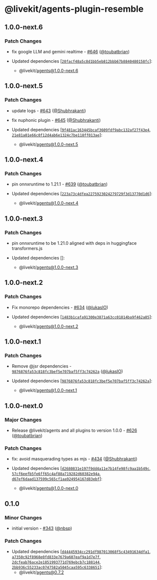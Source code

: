 # @livekit/agents-plugin-resemble

## 1.0.0-next.6

### Patch Changes

- fix google LLM and gemini realtime - [#646](https://github.com/livekit/agents-js/pull/646) ([@toubatbrian](https://github.com/toubatbrian))

- Updated dependencies [[`20facf48a5c8d1bb5eb812bbb67b8840480158fc`](https://github.com/livekit/agents-js/commit/20facf48a5c8d1bb5eb812bbb67b8840480158fc)]:
  - @livekit/agents@1.0.0-next.6

## 1.0.0-next.5

### Patch Changes

- update logs - [#643](https://github.com/livekit/agents-js/pull/643) ([@Shubhrakanti](https://github.com/Shubhrakanti))

- fix nuphonic plugin - [#645](https://github.com/livekit/agents-js/pull/645) ([@Shubhrakanti](https://github.com/Shubhrakanti))

- Updated dependencies [[`9f481ac163445bcaf3609fdf9abc132af27f43e4`](https://github.com/livekit/agents-js/commit/9f481ac163445bcaf3609fdf9abc132af27f43e4), [`21e81a01e66c0f12d4ab6e1324c7be118ff013ae`](https://github.com/livekit/agents-js/commit/21e81a01e66c0f12d4ab6e1324c7be118ff013ae)]:
  - @livekit/agents@1.0.0-next.5

## 1.0.0-next.4

### Patch Changes

- pin onnxruntime to 1.21.1 - [#639](https://github.com/livekit/agents-js/pull/639) ([@toubatbrian](https://github.com/toubatbrian))

- Updated dependencies [[`223a73c4dfea2275923024279729f3d13770d1d6`](https://github.com/livekit/agents-js/commit/223a73c4dfea2275923024279729f3d13770d1d6)]:
  - @livekit/agents@1.0.0-next.4

## 1.0.0-next.3

### Patch Changes

- pin onnxruntime to be 1.21.0 aligned with deps in huggingface transformers.js

- Updated dependencies []:
  - @livekit/agents@1.0.0-next.3

## 1.0.0-next.2

### Patch Changes

- Fix monorepo dependencies - [#634](https://github.com/livekit/agents-js/pull/634) ([@lukasIO](https://github.com/lukasIO))

- Updated dependencies [[`1483b1cafa91300e3871a63cc01814ba9f462a85`](https://github.com/livekit/agents-js/commit/1483b1cafa91300e3871a63cc01814ba9f462a85)]:
  - @livekit/agents@1.0.0-next.2

## 1.0.0-next.1

### Patch Changes

- Remove @jsr dependencies - [`9876876fa53c818fc3bef5e707baf5ff3c74262a`](https://github.com/livekit/agents-js/commit/9876876fa53c818fc3bef5e707baf5ff3c74262a) ([@lukasIO](https://github.com/lukasIO))

- Updated dependencies [[`9876876fa53c818fc3bef5e707baf5ff3c74262a`](https://github.com/livekit/agents-js/commit/9876876fa53c818fc3bef5e707baf5ff3c74262a)]:
  - @livekit/agents@1.0.0-next.1

## 1.0.0-next.0

### Major Changes

- Release @livekit/agents and all plugins to version 1.0.0 - [#626](https://github.com/livekit/agents-js/pull/626) ([@toubatbrian](https://github.com/toubatbrian))

### Patch Changes

- fix: avoid masquerading types as mjs - [#434](https://github.com/livekit/agents-js/pull/434) ([@Shubhrakanti](https://github.com/Shubhrakanti))

- Updated dependencies [[`d2680831e197f9dd4a11e7b14fe98fc9aa1b549c`](https://github.com/livekit/agents-js/commit/d2680831e197f9dd4a11e7b14fe98fc9aa1b549c), [`57cf6eefb5fe6ff65c4af88a719282d60382e94a`](https://github.com/livekit/agents-js/commit/57cf6eefb5fe6ff65c4af88a719282d60382e94a), [`d67ef6daad137599c565cf1aa924954167d83ebf`](https://github.com/livekit/agents-js/commit/d67ef6daad137599c565cf1aa924954167d83ebf)]:
  - @livekit/agents@1.0.0-next.0

## 0.1.0

### Minor Changes

- initial version - [#343](https://github.com/livekit/agents-js/pull/343) ([@nbsp](https://github.com/nbsp))

### Patch Changes

- Updated dependencies [[`d44445934cc291df987013068f5c43491634dfa1`](https://github.com/livekit/agents-js/commit/d44445934cc291df987013068f5c43491634dfa1), [`a7350c92f8968e0fd833e7679a607eaf9a1d7e7f`](https://github.com/livekit/agents-js/commit/a7350c92f8968e0fd833e7679a607eaf9a1d7e7f), [`2dcfeab76ace2e1851993771d769ebcb7c188144`](https://github.com/livekit/agents-js/commit/2dcfeab76ace2e1851993771d769ebcb7c188144), [`2bb936c55233ac0747582a5045caa595c6338651`](https://github.com/livekit/agents-js/commit/2bb936c55233ac0747582a5045caa595c6338651)]:
  - @livekit/agents@0.7.2
